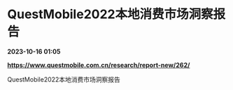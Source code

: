 # QuestMobile2022本地消费市场洞察报告

**2023-10-16 01:05**

**https://www.questmobile.com.cn/research/report-new/262/**

QuestMobile2022本地消费市场洞察报告